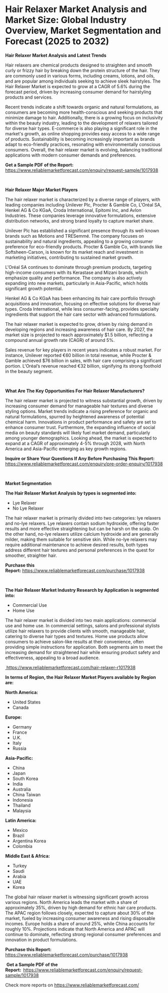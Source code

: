 <p><h1>Hair Relaxer Market Analysis and Market Size: Global Industry Overview, Market Segmentation and Forecast (2025 to 2032)</h1></p><p><strong>Hair Relaxer Market Analysis and Latest Trends</strong></p>
<p><p>Hair relaxers are chemical products designed to straighten and smooth curly or frizzy hair by breaking down the protein structure of the hair. They are commonly used in various forms, including creams, lotions, and oils, and are popular among individuals seeking to achieve sleek hairstyles. The Hair Relaxer Market is expected to grow at a CAGR of 5.6% during the forecast period, driven by increasing consumer demand for hairstyling products and services. </p><p>Recent trends indicate a shift towards organic and natural formulations, as consumers are becoming more health-conscious and seeking products that minimize damage to hair. Additionally, there is a growing focus on inclusivity within the beauty industry, leading to the development of relaxers tailored for diverse hair types. E-commerce is also playing a significant role in the market's growth, as online shopping provides easy access to a wide range of products. Sustainability is becoming increasingly important as brands adapt to eco-friendly practices, resonating with environmentally conscious consumers. Overall, the hair relaxer market is evolving, balancing traditional applications with modern consumer demands and preferences.</p></p>
<p><strong>Get a Sample PDF of the Report:&nbsp;</strong> <a href="https://www.reliablemarketforecast.com/enquiry/request-sample/1017938?utm_campaign=1929&utm_medium=2&utm_source=Github&utm_content=ia&utm_term=05022025&utm_id=hair-relaxer">https://www.reliablemarketforecast.com/enquiry/request-sample/1017938</a></p>
<p>&nbsp;</p>
<p><strong>Hair Relaxer Major Market Players</strong></p>
<p><p>The hair relaxer market is characterized by a diverse range of players, with leading companies including Unilever Plc, Procter & Gamble Co, L'Oréal SA, Henkel AG & Co KGaA, Croda International, Epitomi Inc, and Avlon Industries. These companies leverage innovative formulations, extensive distribution networks, and strong brand loyalty to capture market share.</p><p>Unilever Plc has established a significant presence through its well-known brands such as Motions and TRESemmé. The company focuses on sustainability and natural ingredients, appealing to a growing consumer preference for eco-friendly products. Procter & Gamble Co, with brands like Softsheen-Carson, is known for its market reach and investment in marketing initiatives, contributing to sustained market growth.</p><p>L'Oréal SA continues to dominate through premium products, targeting high-income consumers with its Kerastase and Mizani brands, which emphasize quality and performance. The company is also actively expanding into new markets, particularly in Asia-Pacific, which holds significant growth potential.</p><p>Henkel AG & Co KGaA has been enhancing its hair care portfolio through acquisitions and innovation, focusing on effective solutions for diverse hair types. Croda International, while less consumer-facing, provides specialty ingredients that support the hair care sector with advanced formulations.</p><p>The hair relaxer market is expected to grow, driven by rising demand in developing regions and increasing awareness of hair care. By 2027, the market size is projected to reach approximately $1.5 billion, reflecting a compound annual growth rate (CAGR) of around 5%.</p><p>Sales revenue for key players in recent years indicates a robust market. For instance, Unilever reported €60 billion in total revenue, while Procter & Gamble achieved $76 billion in sales, with hair care comprising a significant portion. L'Oréal’s revenue reached €32 billion, signifying its strong foothold in the beauty segment.</p></p>
<p>&nbsp;</p>
<p><strong>What Are The Key Opportunities For Hair Relaxer Manufacturers?</strong></p>
<p><p>The hair relaxer market is projected to witness substantial growth, driven by increasing consumer demand for manageable hair textures and diverse styling options. Market trends indicate a rising preference for organic and natural formulations, spurred by heightened awareness of potential chemical harm. Innovations in product performance and safety are set to enhance consumer trust. Furthermore, the expanding influence of social media on beauty standards will likely fuel market demand, particularly among younger demographics. Looking ahead, the market is expected to expand at a CAGR of approximately 4-5% through 2028, with North America and Asia-Pacific emerging as key growth regions.</p></p>
<p><strong>Inquire or Share Your Questions If Any Before Purchasing This Report:</strong> <a href="https://www.reliablemarketforecast.com/enquiry/pre-order-enquiry/1017938?utm_campaign=1929&utm_medium=2&utm_source=Github&utm_content=ia&utm_term=05022025&utm_id=hair-relaxer">https://www.reliablemarketforecast.com/enquiry/pre-order-enquiry/1017938</a></p>
<p>&nbsp;</p>
<p><strong>Market Segmentation</strong></p>
<p><strong>The Hair Relaxer Market Analysis by types is segmented into:</strong></p>
<p><ul><li>Lye Relaxer</li><li>No Lye Relaxer</li></ul></p>
<p><p>The hair relaxer market is primarily divided into two categories: lye relaxers and no-lye relaxers. Lye relaxers contain sodium hydroxide, offering faster results and more effective straightening but can be harsh on the scalp. On the other hand, no-lye relaxers utilize calcium hydroxide and are generally milder, making them suitable for sensitive skin. While no-lye relaxers may require additional maintenance to achieve desired results, both types address different hair textures and personal preferences in the quest for smoother, straighter hair.</p></p>
<p><strong>Purchase this Report:&nbsp;</strong><a href="https://www.reliablemarketforecast.com/purchase/1017938?utm_campaign=1929&utm_medium=2&utm_source=Github&utm_content=ia&utm_term=05022025&utm_id=hair-relaxer">https://www.reliablemarketforecast.com/purchase/1017938</a></p>
<p>&nbsp;</p>
<p><strong>The Hair Relaxer Market Industry Research by Application is segmented into:</strong></p>
<p><ul><li>Commercial Use</li><li>Home Use</li></ul></p>
<p><p>The hair relaxer market is divided into two main applications: commercial use and home use. In commercial settings, salons and professional stylists utilize hair relaxers to provide clients with smooth, manageable hair, catering to diverse hair types and textures. Home use products allow consumers to achieve salon-like results at their convenience, often providing simple instructions for application. Both segments aim to meet the increasing demand for straightened hair while ensuring product safety and effectiveness, appealing to a broad audience.</p></p>
<p><a href="https://www.reliablemarketforecast.com/hair-relaxer-r1017938?utm_campaign=1929&utm_medium=2&utm_source=Github&utm_content=ia&utm_term=05022025&utm_id=hair-relaxer">&nbsp;https://www.reliablemarketforecast.com/hair-relaxer-r1017938</a></p>
<p><strong>In terms of Region, the Hair Relaxer Market Players available by Region are:</strong></p>
<p>
    <p> <strong> North America: </strong>
        <ul>
            <li>United States</li>
            <li>Canada</li>
        </ul>
        </p> 
    <p> <strong> Europe: </strong>
        <ul>
            <li>Germany</li>
            <li>France</li>
            <li>U.K.</li>
            <li>Italy</li>
            <li>Russia</li>
        </ul>
        </p> 
    <p> <strong> Asia-Pacific: </strong>
        <ul>
            <li>China</li>
            <li>Japan</li>
            <li>South Korea</li>
            <li>India</li>
            <li>Australia</li>
            <li>China Taiwan</li>
            <li>Indonesia</li>
            <li>Thailand</li>
            <li>Malaysia</li>
        </ul>
        </p> 
    <p> <strong> Latin America: </strong>
        <ul>
            <li>Mexico</li>
            <li>Brazil</li>
            <li>Argentina Korea</li>
            <li>Colombia</li>
        </ul>
        </p> 
    <p> <strong> Middle East & Africa: </strong>
        <ul>
            <li>Turkey</li>
            <li>Saudi</li>
            <li>Arabia</li>
            <li>UAE</li>
            <li>Korea</li>
        </ul>
    </p>
    </p>
<p><p>The global hair relaxer market is witnessing significant growth across various regions. North America leads the market with a share of approximately 35%, driven by high demand for ethnic hair care products. The APAC region follows closely, expected to capture about 30% of the market, fueled by increasing consumer awareness and rising disposable incomes. Europe holds a share of around 25%, while China accounts for roughly 10%. Projections indicate that North America and APAC will continue to dominate, reflecting strong regional consumer preferences and innovation in product formulations.</p></p>
<p><strong>Purchase this Report: </strong><a href="https://www.reliablemarketforecast.com/purchase/1017938?utm_campaign=1929&utm_medium=2&utm_source=Github&utm_content=ia&utm_term=05022025&utm_id=hair-relaxer">https://www.reliablemarketforecast.com/purchase/1017938</a></p>
<p>&nbsp;<strong>Get a Sample PDF of the Report:&nbsp;&nbsp;</strong><a href="https://www.reliablemarketforecast.com/enquiry/request-sample/1017938?utm_campaign=1929&utm_medium=2&utm_source=Github&utm_content=ia&utm_term=05022025&utm_id=hair-relaxer">https://www.reliablemarketforecast.com/enquiry/request-sample/1017938</a></p>
<p><strong></strong></p>
<p>Check more reports on <a href="https://www.reliablemarketforecast.com/?utm_campaign=1929&utm_medium=2&utm_source=Github&utm_content=ia&utm_term=05022025&utm_id=hair-relaxer">https://www.reliablemarketforecast.com/</a></p>